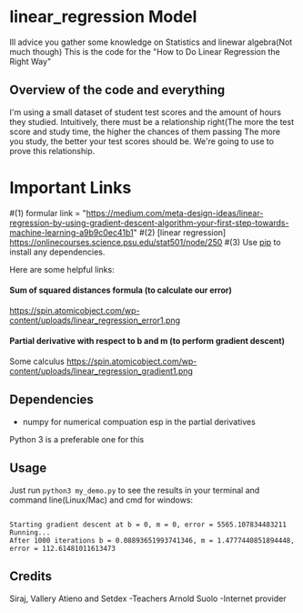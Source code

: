 # linear_regression Model
Ill advice you gather some knowledge on Statistics and linewar algebra(Not much though)
This is the code for the "How to Do Linear Regression the Right Way"


## Overview of the code and everything

I'm using a small dataset of student test scores and the amount of hours they studied.
Intuitively, there must be a relationship right(The more the test score and study time, the higher the chances of them passing
The more you study, the better your test scores should be. 
We're going to use  to prove this relationship. 

Important Links
===============
#(1) formular link = "https://medium.com/meta-design-ideas/linear-regression-by-using-gradient-descent-algorithm-your-first-step-towards-machine-learning-a9b9c0ec41b1"
#(2) [linear regression] https://onlinecourses.science.psu.edu/stat501/node/250
#(3) Use [pip](https://pip.pypa.io/en/stable/) to install any dependencies.

Here are some helpful links:


#### Sum of squared distances formula (to calculate our error)
https://spin.atomicobject.com/wp-content/uploads/linear_regression_error1.png

#### Partial derivative with respect to b and m (to perform gradient descent)
Some calculus
https://spin.atomicobject.com/wp-content/uploads/linear_regression_gradient1.png

## Dependencies

* numpy for numerical compuation esp in the partial derivatives

Python 3 is a preferable one for this


## Usage

Just run ``python3 my_demo.py`` to see the results in your terminal and command line(Linux/Mac) and cmd for windows:

   ```
 
Starting gradient descent at b = 0, m = 0, error = 5565.107834483211
Running...
After 1000 iterations b = 0.08893651993741346, m = 1.4777440851894448, error = 112.61481011613473

```

## Credits
Siraj, Vallery Atieno and Setdex -Teachers
Arnold Suolo -Internet provider
